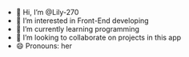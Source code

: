 - 👋 Hi, I’m @Lily-270
- 👀 I’m interested in Front-End developing
- 🌱 I’m currently learning programming
- 💞️ I’m looking to collaborate on projects in this app
- 😄 Pronouns: her


<!---
Lily-270/Lily-270 is a ✨ special ✨ repository because its `README.md` (this file) appears on your GitHub profile.
You can click the Preview link to take a look at your changes.
--->
